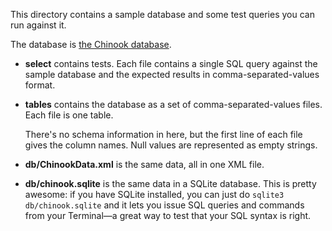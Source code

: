 This directory contains a sample database and some test queries you can
run against it.

The database is [the Chinook database](https://chinookdatabase.codeplex.com/).

*   **select** contains tests.
    Each file contains a single SQL query against the sample database
    and the expected results in comma-separated-values format.

*   **tables** contains the database as a set of comma-separated-values files.
    Each file is one table.

    There's no schema information in here, but the first line of each file
    gives the column names.
    Null values are represented as empty strings.

*   **db/ChinookData.xml** is the same data, all in one XML file.

*   **db/chinook.sqlite** is the same data in a SQLite database.
    This is pretty awesome: if you have SQLite installed, you can just
    do `sqlite3 db/chinook.sqlite` and it lets you issue SQL queries and commands
    from your Terminal—a great way to test that your SQL syntax is right.


